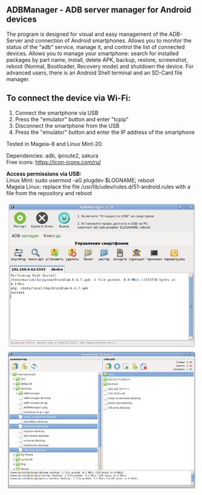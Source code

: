 ADBManager - ADB server manager for Android devices
---
The program is designed for visual and easy management of the ADB-Server and connection of Android smartphones. Allows you to monitor the status of the "adb" service, manage it, and control the list of connected devices. Allows you to manage your smartphone: search for installed packages by part name, install, delete APK, backup, restore, screenshot, reboot (Normal, Bootloader, Recovery mode) and shutdown the device. For advanced users, there is an Android Shell terminal and an SD-Card file manager.  

To connect the device via Wi-Fi:
---
1. Connect the smartphone via USB  
2. Press the "emulator" button and enter "tcpip"  
3. Disconnect the smartphone from the USB  
4. Press the "emulator" button and enter the IP address of the smartphone

Tested in Mageia-8 and Linux Mint-20.  

Dependencies: adb, iproute2, sakura  
Free icons: https://icon-icons.com/ru/

**Access permissions via USB:**  
Linux Mint: sudo usermod -aG plugdev $LOGNAME; reboot  
Mageia Linux: replace the file /usr/lib/udev/rules.d/51-android.rules with a file from the repository and reboot

![](https://github.com/AKotov-dev/adbmanager/blob/main/ScreenShot/ADBManager1.png)  
![](https://github.com/AKotov-dev/adbmanager/blob/main/ScreenShot/ADBManager2.png)
